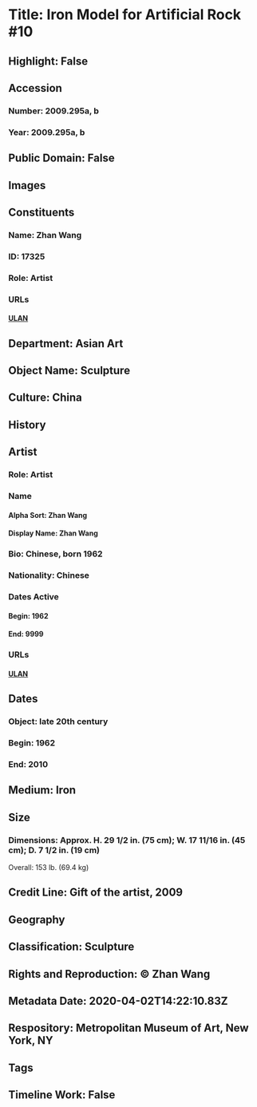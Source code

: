 # Title: Iron Model for Artificial Rock #10
## Highlight: False
## Accession
### Number: 2009.295a, b
### Year: 2009.295a, b
## Public Domain: False
## Images
## Constituents
### Name: Zhan Wang
### ID: 17325
### Role: Artist
### URLs
#### [ULAN](http://vocab.getty.edu/page/ulan/500395714)
## Department: Asian Art
## Object Name: Sculpture
## Culture: China
## History
## Artist
### Role: Artist
### Name
#### Alpha Sort: Zhan Wang
#### Display Name: Zhan Wang
### Bio: Chinese, born 1962
### Nationality: Chinese
### Dates Active
#### Begin: 1962
#### End: 9999
### URLs
#### [ULAN](http://vocab.getty.edu/page/ulan/500395714)
## Dates
### Object: late 20th century
### Begin: 1962
### End: 2010
## Medium: Iron
## Size
### Dimensions: Approx. H. 29 1/2 in. (75 cm); W. 17 11/16 in. (45 cm); D. 7 1/2 in. (19 cm)
Overall: 153 lb. (69.4 kg)
## Credit Line: Gift of the artist, 2009
## Geography
## Classification: Sculpture
## Rights and Reproduction: © Zhan Wang
## Metadata Date: 2020-04-02T14:22:10.83Z
## Respository: Metropolitan Museum of Art, New York, NY
## Tags
## Timeline Work: False